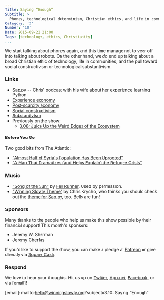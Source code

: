 ```yaml
---
Title: Saying “Enough”
Subtitle: >
  Phones, technological determinism, Christian ethics, and life in community.
Category: '3'
Number: '10'
Date: 2015-09-22 21:00
Tags: [technology, ethics, Christianity]
...
```


We start talking about phones again, and this time manage not to veer off into
talking about robots. On the other hand, we *do* end up talking about a broad
Christian ethic of technology, life in communities, and the pull toward social
constructivism or technological substantivism.

### Links

  - [Sap.py](//www.sap-py.com) -- Chris' podcast with his wife about her
    experience learning Python
  - [Experience economy](https://en.wikipedia.org/wiki/The_Experience_Economy)
  - [Post-scarcity economy](https://en.wikipedia.org/wiki/Post-scarcity_economy)
  - [Social constructivism](https://en.wikipedia.org/wiki/Social_constructivism)
  - [Substantivism](https://en.wikipedia.org/wiki/The_formalist_vs_substantivist_debate)
  - Previously on the show:
    + [3.08: Juice Up the Weird Edges of the Ecosystem](//www.winningslowly.org/3.08/)

#### Before You Go
Two good bits from The Atlantic:

  - ["Almost Half of Syria's Population Has Been Uprooted"](http://www.theatlantic.com/international/archive/2014/08/half-of-syrias-population-is-displaced/379407/)
  - ["A Map That Dramatizes (and Helps Explain) the Refugee Crisis"](http://www.theatlantic.com/notes/all/2015/08/the-global-refugee-crisis/402718/#note-406321-syria-refugee-map)

### Music
  - ["Song of the Sun"] by [Fell Runner]. Used by permission.
  - ["Winning Slowly Theme"] by Chris Krycho, who thinks you should check out
    the [theme for Sap.py], too. Bells are fun!

["Song of the Sun"]: https://soundcloud.com/fell-runner/song-of-the-sun
[Fell Runner]: https://fellrunner.bandcamp.com
["Winning Slowly Theme"]: //soundcloud.com/chriskrycho/winning-slowly
[theme for Sap.py]: //soundcloud.com/chriskrycho/theme-for-sappy-no-vocals

### Sponsors
Many thanks to the people who help us make this show possible by their financial
support! This month's sponsors:

  - Jeremy W. Sherman
  - Jeremy Cherfas

If you'd like to support the show, you can make a pledge at [Patreon] or give
directly via [Square Cash].

[Patreon]: //www.patreon.com/winningslowly
[Square Cash]: //cash.me/$winningslowly

### Respond

We love to hear your thoughts. Hit us up on [Twitter], [App.net], [Facebook], or
via [email]!

[Twitter]: //www.twitter.com/winningslowly
[App.net]: //www.twitter.com/winningslowly
[Facebook]: //www.facebook.com/winningslowlypodcast
[email]: mailto:hello@winningslowly.org?subject=3.10: Saying “Enough”
